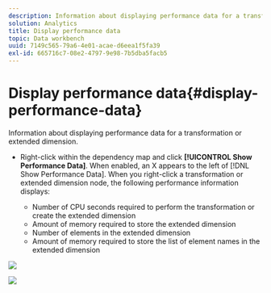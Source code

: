```yaml
---
description: Information about displaying performance data for a transformation or extended dimension.
solution: Analytics
title: Display performance data
topic: Data workbench
uuid: 7149c565-79a6-4e01-acae-d6eea1f5fa39
exl-id: 665716c7-08e2-4797-9e98-7b5dba5facb5
---
```

# Display performance data{#display-performance-data}

Information about displaying performance data for a transformation or extended dimension.

* Right-click within the dependency map and click **[!UICONTROL Show Performance Data]**. When enabled, an X appears to the left of [!DNL Show Performance Data]. When you right-click a transformation or extended dimension node, the following performance information displays:

    * Number of CPU seconds required to perform the transformation or create the extended dimension 
    * Amount of memory required to store the extended dimension 
    * Number of elements in the extended dimension 
    * Amount of memory required to store the list of element names in the extended dimension

![](assets/vis_DependencyMap_PerfData_Transformation.png)

![](assets/vis_DependencyMap_PerfData_ExtDims.png)
